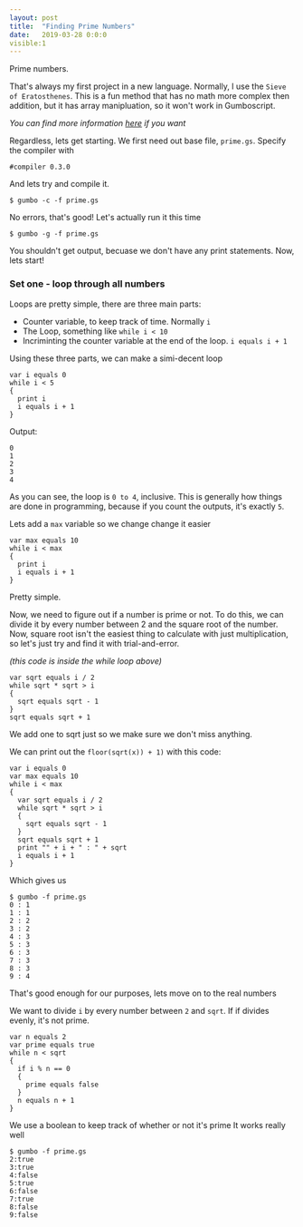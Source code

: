 ```yaml
---
layout: post
title:  "Finding Prime Numbers"
date:   2019-03-28 0:0:0
visible:1
---
```


Prime numbers.

That's always my first project in a new language.
Normally, I use the `Sieve of Eratosthenes`.
This is a fun method that has no math more complex then addition,
but it has array manipluation, so it won't work in Gumboscript.

*You can find more information [here](https://en.wikipedia.org/wiki/Sieve_of_Eratosthenes) if you want*

Regardless, lets get starting.
We first need out base file, `prime.gs`.
Specify the compiler with
```
#compiler 0.3.0
```
And lets try and compile it.
```
$ gumbo -c -f prime.gs
```
No errors, that's good! Let's actually run it this time
```
$ gumbo -g -f prime.gs
```
You shouldn't get output, becuase we don't have any print statements.
Now, lets start!

### Set one - loop through all numbers

Loops are pretty simple, there are three main parts:
- Counter variable, to keep track of time. Normally `i`
- The Loop, something like `while i < 10`
- Incriminting the counter variable at the end of the loop. `i equals i + 1`

Using these three parts, we can make a simi-decent loop
```
var i equals 0
while i < 5
{
  print i
  i equals i + 1
}
```
Output:
```
0
1
2
3
4
```
As you can see, the loop is `0 to 4`, inclusive.
This is generally how things are done in programming,
because if you count the outputs, it's exactly `5`.

Lets add a `max` variable so we change change it easier
```
var max equals 10
while i < max
{
  print i
  i equals i + 1
}
```
Pretty simple.

Now, we need to figure out if a number is prime or not.
To do this, we can divide it by every number between 2 and the square root
of the number. Now, square root isn't the easiest thing to calculate with just
multiplication, so let's just try and find it with trial-and-error.

*(this code is inside the while loop above)*
```
var sqrt equals i / 2
while sqrt * sqrt > i
{
  sqrt equals sqrt - 1
}
sqrt equals sqrt + 1
```
We add one to sqrt just so we make sure we don't miss anything.

We can print out the `floor(sqrt(x)) + 1)` with this code:
```
var i equals 0
var max equals 10
while i < max
{
  var sqrt equals i / 2
  while sqrt * sqrt > i
  {
    sqrt equals sqrt - 1
  }
  sqrt equals sqrt + 1
  print "" + i + " : " + sqrt
  i equals i + 1
}
```
Which gives us
```
$ gumbo -f prime.gs
0 : 1
1 : 1
2 : 2
3 : 2
4 : 3
5 : 3
6 : 3
7 : 3
8 : 3
9 : 4
```
That's good enough for our purposes, lets move on to the real numbers

We want to divide `i` by every number between `2` and `sqrt`.
If if divides evenly, it's not prime.
```
var n equals 2
var prime equals true
while n < sqrt
{
  if i % n == 0
  {
    prime equals false
  }
  n equals n + 1
}
```
We use a boolean to keep track of whether or not it's prime
It works really well
```
$ gumbo -f prime.gs
2:true
3:true
4:false
5:true
6:false
7:true
8:false
9:false
```

